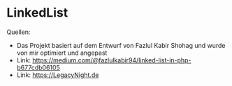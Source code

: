# LinkedList

Quellen:
* Das Projekt basiert auf dem Entwurf von Fazlul Kabir Shohag und wurde von mir optimiert und angepast
* Link: https://medium.com/@fazlulkabir94/linked-list-in-php-b677cdb06105
* Link: https://LegacyNight.de


